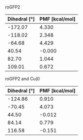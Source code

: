 roGFP2

| Dihedral [°] | PMF [kcal/mol] |
|-----------|-----------|
| -172.07 | 4.330 |
| -118.02 | 2.348 |
| -64.68 | 4.429 |
| 40.54 | -0.000 |
| 82.70 | 1.044 |
| 109.01 | 0.672 |

roGFP2 and Cu(I)

| Dihedral [°] | PMF [kcal/mol] |
|-----------|-----------|
| -124.86 | 0.910 |
| -70.45 | 4.073 |
| 44.50 | -0.012 |
| 84.14 | 0.779 |
| 116.58 | -0.151 |
